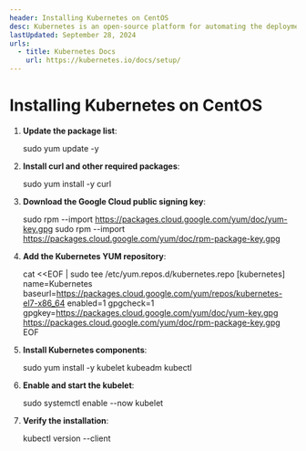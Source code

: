 ```yaml
---
header: Installing Kubernetes on CentOS
desc: Kubernetes is an open-source platform for automating the deployment, scaling, and management of containerized applications across clusters of machines.
lastUpdated: September 28, 2024
urls:
  - title: Kubernetes Docs
    url: https://kubernetes.io/docs/setup/
---
```


# Installing Kubernetes on CentOS

1. **Update the package list**:
   
   sudo yum update -y

2. **Install curl and other required packages**:
   
   sudo yum install -y curl

3. **Download the Google Cloud public signing key**:
   
   sudo rpm --import https://packages.cloud.google.com/yum/doc/yum-key.gpg
   sudo rpm --import https://packages.cloud.google.com/yum/doc/rpm-package-key.gpg

4. **Add the Kubernetes YUM repository**:
   
   cat <<EOF | sudo tee /etc/yum.repos.d/kubernetes.repo
   [kubernetes]
   name=Kubernetes
   baseurl=https://packages.cloud.google.com/yum/repos/kubernetes-el7-x86_64
   enabled=1
   gpgcheck=1
   gpgkey=https://packages.cloud.google.com/yum/doc/yum-key.gpg
   https://packages.cloud.google.com/yum/doc/rpm-package-key.gpg
   EOF

5. **Install Kubernetes components**:
   
   sudo yum install -y kubelet kubeadm kubectl

6. **Enable and start the kubelet**:
   
   sudo systemctl enable --now kubelet

7. **Verify the installation**:
   
   kubectl version --client
